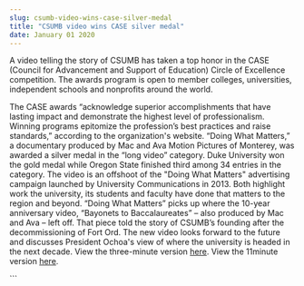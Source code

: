 ```yaml
---
slug: csumb-video-wins-case-silver-medal
title: "CSUMB video wins CASE silver medal"
date: January 01 2020
---
```


 
<p>
  A video telling the story of CSUMB has taken a top honor in the CASE (Council
  for Advancement and Support of Education) Circle of Excellence competition.
  The awards program is open to member colleges, universities, independent
  schools and nonprofits around the world.
</p>
<p>
  The CASE awards “acknowledge superior accomplishments that have lasting impact
  and demonstrate the highest level of professionalism. Winning programs
  epitomize the profession’s best practices and raise standards,” according to
  the organization's website. “Doing What Matters,” a documentary produced by
  Mac and Ava Motion Pictures of Monterey, was awarded a silver medal in the
  “long video” category. Duke University won the gold medal while Oregon State
  finished third among 34 entries in the category. The video is an offshoot of
  the "Doing What Matters" advertising campaign launched by University
  Communications in 2013. Both highlight work the university, its students and
  faculty have done that matters to the region and beyond. “Doing What Matters”
  picks up where the 10-year anniversary video, “Bayonets to Baccalaureates” –
  also produced by Mac and Ava – left off. That piece told the story of CSUMB’s
  founding after the decommissioning of Fort Ord. The new video looks forward to
  the future and discusses President Ochoa's view of where the university is
  headed in the next decade. View the three-minute version
  <a href="https://media.csumb.edu/www/details.php?id=5245">here</a>. View the
  11minute version
  <a href="https://media.csumb.edu/www/details.php?id=5247">here</a>.
</p>
```
